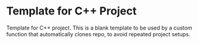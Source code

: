 # Template for C++ Project
Template for C++ project. This is a blank template to be used by a custom function that automatically clones repo, to avoid repeated project setups.
